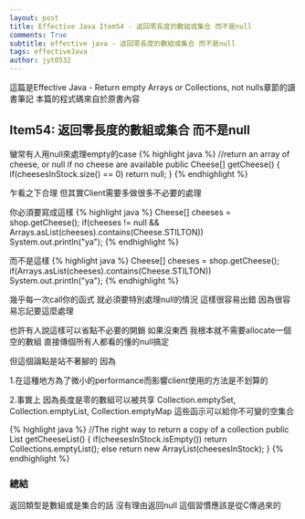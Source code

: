 ```yaml
---
layout: post
title: Effective Java Item54 - 返回零長度的數組或集合 而不是null
comments: True 
subtitle: effective java - 返回零長度的數組或集合 而不是null
tags: effectiveJava 
author: jyt0532
---
```

這篇是Effective Java - Return empty Arrays or Collections, not nulls章節的讀書筆記 
本篇的程式碼來自於原書內容

## Item54: 返回零長度的數組或集合 而不是null

蠻常有人用null來處理empty的case
{% highlight java %}
//return an array of cheese, or null if no cheese are available
public Cheese[] getCheese() {
  if(cheesesInStock.size() == 0)
    return null;
}
{% endhighlight %}

乍看之下合理 但其實Client需要多做很多不必要的處理

你必須要寫成這樣
{% highlight java %}
Cheese[] cheeses = shop.getCheese();
if(cheeses != null && 
  Arrays.asList(cheeses).contains(Cheese.STILTON))
  System.out.println("ya");
{% endhighlight %}

而不是這樣
{% highlight java %}
Cheese[] cheeses = shop.getCheese();
if(Arrays.asList(cheeses).contains(Cheese.STILTON))
  System.out.println("ya");
{% endhighlight %}

幾乎每一次call你的函式 就必須要特別處理null的情況 這樣很容易出錯 因為很容易忘記要這麼處理

也許有人說這樣可以省點不必要的開銷 如果沒東西 我根本就不需要allocate一個空的數組 直接傳個所有人都看的懂的null搞定 

但這個論點是站不著腳的 因為

1.在這種地方為了微小的performance而影響client使用的方法是不划算的

2.事實上 因為長度是零的數組可以被共享 Collection.emptySet, Collection.emptyList, Collection.emptyMap 
這些函示可以給你不可變的空集合

{% highlight java %}
//The right way to return a copy of a collection
public List<Cheese> getCheeseList() {
  if(cheesesInStock.isEmpty())
    return Collections.emptyList();
  else
    return new ArrayList<Cheese>(cheesesInStock);
}
{% endhighlight %}




### 總結

返回類型是數組或是集合的話 沒有理由返回null 這個習慣應該是從C傳過來的

